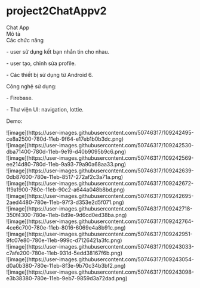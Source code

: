 # project2ChatAppv2
Chat App <br>
Mô tả <br>
Các chức năng<br>
<p>- user sử dụng kết bạn nhắn tin cho nhau.<br></p>
<p>- user tạo, chỉnh sửa profile.<br></p>
<p>- Các thiết bị sử dụng từ Android 6.<br></p>
<p>Công nghệ sử dụng:<br></p>
<p>- Firebase.<br></p>
<p>- Thư viện UI: navigation, lottie.<br></p>
<p>Demo:<br></p>
![image](https://user-images.githubusercontent.com/50746317/109242495-ce8a2500-780d-11eb-9f64-e17eb1b0b3dc.png)<br>
![image](https://user-images.githubusercontent.com/50746317/109242530-dba71400-780d-11eb-9e19-d40b9095b9c6.png)<br>
![image](https://user-images.githubusercontent.com/50746317/109242569-ee214d80-780d-11eb-9a93-79a90a68aa33.png)<br>
![image](https://user-images.githubusercontent.com/50746317/109242639-0db87600-780e-11eb-8517-272af2c3a71a.png)<br>
![image](https://user-images.githubusercontent.com/50746317/109242672-1f9a1900-780e-11eb-90c2-a644a048b8bd.png)<br>
![image](https://user-images.githubusercontent.com/50746317/109242695-2aed4480-780e-11eb-97f3-d353e2d5f071.png)<br>
![image](https://user-images.githubusercontent.com/50746317/109242718-350f4300-780e-11eb-8d9e-9d6cd0ed38ba.png)<br>
![image](https://user-images.githubusercontent.com/50746317/109242764-4ce6c700-780e-11eb-8016-6069e4a8b91c.png)<br>
![image](https://user-images.githubusercontent.com/50746317/109242951-9fc07e80-780e-11eb-999c-d7126421a3fc.png)<br>
![image](https://user-images.githubusercontent.com/50746317/109243033-c7afe200-780e-11eb-931d-5edd38167f6b.png)<br>
![image](https://user-images.githubusercontent.com/50746317/109243054-d0a0b380-780e-11eb-8f3e-9b70c34b3bf2.png)<br>
![image](https://user-images.githubusercontent.com/50746317/109243098-e3b38380-780e-11eb-9eb7-9859d3a72dad.png)<br>
